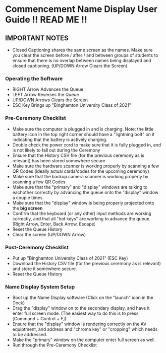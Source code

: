 # Commencement Name Display User Guide !! READ ME !!

## IMPORTANT NOTES
 - Closed Captioning shares the same screen as the names.  Make sure you clear the screen before / after / and between groups of students to ensure that there is no overlap between names being displayed and closed captioning. (UP/DOWN Arrow Clears the Screen)

### Operating the Software
 - RIGHT Arrow Advances the Queue
 - LEFT Arrow Reverses the Queue
 - UP/DOWN Arrows Clears the Screen
 - ESC Key Brings up "Binghamton University Class of 2021"

### Pre-Ceremony Checklist
 - Make sure the computer is plugged in and is charging.  Note: the little battery icon in the top right corner should have a "lightning bolt" on it indicating that the battery is actively charging.  
 - Double check the power cord to make sure that it is fully plugged in, and is not likely to fall out during the Ceremony
 - Ensure that the History CSV file (for the previous ceremony as is relevant) has been stored somewhere secure.
 - Make sure the hardware scanner is working properly by scanning a few QR Codes (ideally actual cards/codes for the upcoming ceremony)
 - Make sure that the backup camera scanner is working properly by scanning a few QR Codes
 - Make sure that the "primary" and "display" windows are talking to eachother correctly by advancing the queue onto the "display" window a couple times.
 - Make sure that the "display" window is being properly projected onto the **big screen**
 - Confirm that the keyboard (or any other) input methods are working correctly, and that all "hot keys" are working to advance the queue.  (Right Arrow, Enter, Back Arrow, Escape)
 - Reset the Queue History
 - Clear the screen (UP/DOWN Arrow)

### Post-Ceremony Checklist
 - Put up "Binghamton University Class of 2021" (ESC Key)
 - Download the History CSV file (for the previous ceremony as is relevant) and store it somewhere secure.
 - Reset the Queue History

### Name Display System Setup
 - Boot up the Name Display software (Click on the "launch" icon in the Dock)
 - Drag the "display" window on to the secondary display, and have it enter full screen mode.  (The easiest way to do this is to press [Command + Control + F])
 - Ensure that the "display" window is rendering correctly on the AV equiptment, and address and "chroma key" or "cropping" which needs to be addressed.
 - Make the "primary" window on the computer enter full screen as well.  
 - Run through the Pre-Ceremony Checklist
